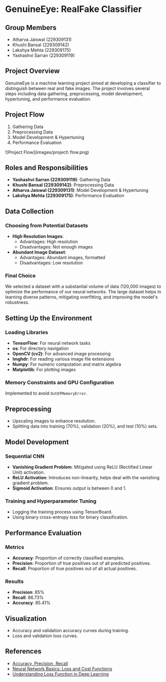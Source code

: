 # GenuineEye: RealFake Classifier

## Group Members
- Atharva Jaiswal (229309131)
- Khushi Bansal (229309142)
- Lakshya Mehta (229309175)
- Yashashvi Sarran (229309119)

## Project Overview
GenuineEye is a machine learning project aimed at developing a classifier to distinguish between real and fake images. The project involves several steps including data gathering, preprocessing, model development, hypertuning, and performance evaluation.

## Project Flow
1. Gathering Data
2. Preprocessing Data
3. Model Development & Hypertuning
4. Performance Evaluation

![Project Flow](images/project\ flow.png)

## Roles and Responsibilities
- **Yashashvi Sarran (229309119)**: Gathering Data
- **Khushi Bansal (229309142)**: Preprocessing Data
- **Atharva Jaiswal (229309131)**: Model Development & Hypertuning
- **Lakshya Mehta (229309175)**: Performance Evaluation

## Data Collection
### Choosing from Potential Datasets
- **High Resolution Images**:
  - Advantages: High resolution
  - Disadvantages: Not enough images
- **Abundant Image Dataset**:
  - Advantages: Abundant images, formatted
  - Disadvantages: Low resolution

### Final Choice
We selected a dataset with a substantial volume of data (120,000 images) to optimize the performance of our neural networks. The large dataset helps in learning diverse patterns, mitigating overfitting, and improving the model's robustness.

## Setting Up the Environment
### Loading Libraries
- **TensorFlow**: For neural network tasks
- **os**: For directory navigation
- **OpenCV (cv2)**: For advanced image processing
- **Imghdr**: For reading various image file extensions
- **Numpy**: For numeric computation and matrix algebra
- **Matplotlib**: For plotting images

### Memory Constraints and GPU Configuration
Implemented to avoid `OutOfMemoryError`.

## Preprocessing
- Upscaling images to enhance resolution.
- Splitting data into training (70%), validation (20%), and test (10%) sets.

## Model Development
### Sequential CNN
- **Vanishing Gradient Problem**: Mitigated using ReLU (Rectified Linear Unit) activation.
- **ReLU Activation**: Introduces non-linearity, helps deal with the vanishing gradient problem.
- **Sigmoid Activation**: Ensures output is between 0 and 1.

### Training and Hyperparameter Tuning
- Logging the training process using TensorBoard.
- Using binary cross-entropy loss for binary classification.

## Performance Evaluation
### Metrics
- **Accuracy**: Proportion of correctly classified examples.
- **Precision**: Proportion of true positives out of all predicted positives.
- **Recall**: Proportion of true positives out of all actual positives.

### Results
- **Precision**: 85%
- **Recall**: 86.73%
- **Accuracy**: 85.41%

## Visualization
- Accuracy and validation accuracy curves during training.
- Loss and validation loss curves.

## References
- [Accuracy, Precision, Recall](https://www.evidentlyai.com/classification-metrics/accuracy-precision-recall)
- [Neural Network Basics: Loss and Cost Functions](https://medium.com/artificialis/neural-network-basics-loss-and-cost-functions-9d089e9de5f8)
- [Understanding Loss Function in Deep Learning](https://www.analyticsvidhya.com/blog/2022/06/understanding-loss-function-in-deep-learning/)
